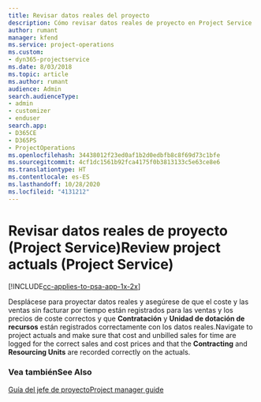 ```yaml
---
title: Revisar datos reales del proyecto
description: Cómo revisar datos reales de proyecto en Project Service
author: rumant
manager: kfend
ms.service: project-operations
ms.custom:
- dyn365-projectservice
ms.date: 8/03/2018
ms.topic: article
ms.author: rumant
audience: Admin
search.audienceType:
- admin
- customizer
- enduser
search.app:
- D365CE
- D365PS
- ProjectOperations
ms.openlocfilehash: 34438012f23ed0af1b2d0edbfb8c8f69d73c1bfe
ms.sourcegitcommit: 4cf1dc1561b92fca4175f0b3813133c5e63ce8e6
ms.translationtype: HT
ms.contentlocale: es-ES
ms.lasthandoff: 10/28/2020
ms.locfileid: "4131212"
---
```

# <a name="review-project-actuals-project-service"></a><span data-ttu-id="f8707-103">Revisar datos reales de proyecto (Project Service)</span><span class="sxs-lookup"><span data-stu-id="f8707-103">Review project actuals (Project Service)</span></span>

[!INCLUDE[cc-applies-to-psa-app-1x-2x](../includes/cc-applies-to-psa-app-1x-2x.md)]

<span data-ttu-id="f8707-104">Desplácese para proyectar datos reales y asegúrese de que el coste y las ventas sin facturar por tiempo están registrados para las ventas y los precios de coste correctos y que **Contratación** y **Unidad de dotación de recursos** están registrados correctamente con los datos reales.</span><span class="sxs-lookup"><span data-stu-id="f8707-104">Navigate to project actuals and make sure that cost and unbilled sales for time are logged for the correct sales and cost prices and that the **Contracting** and **Resourcing Units** are recorded correctly on the actuals.</span></span>  
  
### <a name="see-also"></a><span data-ttu-id="f8707-105">Vea también</span><span class="sxs-lookup"><span data-stu-id="f8707-105">See Also</span></span>  
 [<span data-ttu-id="f8707-106">Guía del jefe de proyecto</span><span class="sxs-lookup"><span data-stu-id="f8707-106">Project manager guide</span></span>](../psa/project-manager-guide.md)
